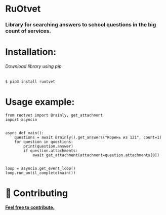 # RuOtvet
### Library for searching answers to school questions in the big count of services.

# Installation:

###### Download library using pip
```bash
$ pip3 install ruotvet
```

# Usage example:
```python3
from ruotvet import Brainly, get_attachment
import asyncio


async def main():
    questions = await Brainly().get_answers("Корень из 121", count=1)
    for question in questions:
        print(question.answer)
        if question.attachments:
            await get_attachment(attachment=question.attachments[0])
            

loop = asyncio.get_event_loop()
loop.run_until_complete(main())
```
# 🤝 Contributing
#### <a href="https://github.com/ruotvet/ruotvet/graphs/contributors" align=center>Feel free to contribute.</a>
